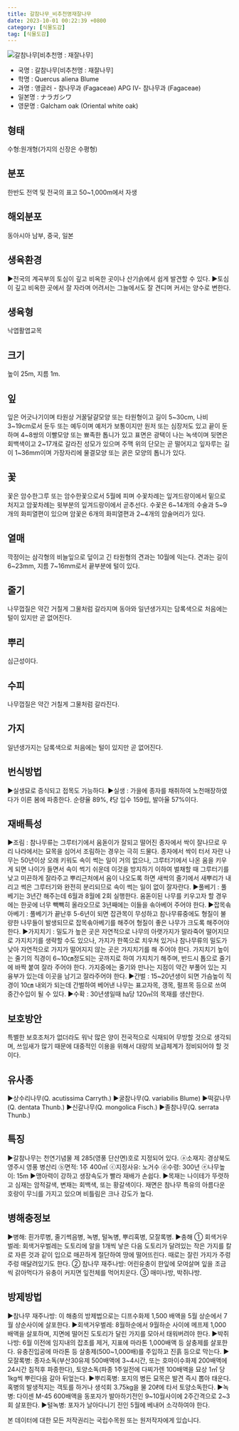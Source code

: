 ```yaml
---
title: 갈참나무_비추천명재잘나무
date: 2023-10-01 00:22:39 +0800
category: [식물도감]
tag: [식물도감]
---
```




![갈참나무[비추천명 : 재잘나무]](/fileUpload/plants/basic/Fagaceae/Quercus/6517/1_th2.JPG)
- 국명 : 갈참나무[비추천명 : 재잘나무]
- 학명 : Quercus aliena Blume
- 과명 : 앵글러 - 참나무과 (Fagaceae) APG Ⅳ- 참나무과 (Fagaceae)
- 일본명 : ナラガシワ
- 영문명 : Galcham oak (Oriental white oak)


## 형태
수형:원개형(가지의 신장은 수평형)
## 분포
한반도 전역 및 전국의 표고 50~1,000m에서 자생
## 해외분포
동아시아 남부, 중국, 일본
## 생육환경
▶전국의 계곡부의 토심이 깊고 비옥한 곳이나 산기슭에서 쉽게 발견할 수 있다. ▶토심이 깊고 비옥한 곳에서 잘 자라며 어려서는 그늘에서도 잘 견디며 커서는 양수로 변한다.
## 생육형
낙엽활엽교목
## 크기
높이 25m, 지름 1m.
## 잎
잎은 어긋나기이며 타원상 거꿀달걀모양 또는 타원형이고 길이 5~30cm, 나비 3~19cm로서 둔두 또는 예두이며 예저가 보통이지만 원저 또는 심장저도 있고 끝이 둔하며 4~8쌍의 이빨모양 또는 뾰족한 톱니가 있고 표면은 광택이 나는 녹색이며 뒷면은 회백색이고 2~17개로 갈라진 성모가 있으며 주맥 위의 단모는 곧 떨어지고 잎자루는 길이 1~36mm이며 가장자리에 물결모양 또는 굵은 모양의 톱니가 있다.
## 꽃
꽃은 암수한그루 또는 암수한꽃으로서 5월에 피며 수꽃차례는 잎겨드랑이에서 밑으로 처지고 암꽃차례는 윗부분의 잎겨드랑이에서 곧추선다. 수꽃은 6~14개의 수술과 5~9개의 화피열편이 있으며 암꽃은 6개의 화피열편과 2~4개의 암술머리가 있다.
## 열매
깍정이는 삼각형의 비늘잎으로 덮이고 긴 타원형의 견과는 10월에 익는다. 견과는 길이 6~23mm, 지름 7~16mm로서 끝부분에 털이 있다.
## 줄기
나무껍질은 약간 거칠게 그물처럼 갈라지며 동아와 일년생가지는 담록색으로 처음에는 털이 있지만 곧 없어진다.
## 뿌리
심근성이다.
## 수피
나무껍질은 약간 거칠게 그물처럼 갈라진다.
## 가지
일년생가지는 담록색으로 처음에는 털이 있지만 곧 없어진다.
## 번식방법
▶실생묘로 증식되고 접목도 가능하다. ▶실생 : 가을에 종자를 채취하여 노천매장하였다가 이른 봄에 파종한다. 순량율 89%, ℓ당 입수 159립, 발아율 57%이다.
## 재배특성
▶조림 : 참나무류는 그루터기에서 움돋이가 잘되고 떨어진 종자에서 싹이 잘나므로 우리 나라에서는 묘목을 심어서 조림하는 경우는 극히 드물다. 종자에서 싹이 터서 자란 나무는 50년이상 오래 키워도 속이 썩는 일이 거의 없으나, 그루터기에서 나온 움을 키우게 되면 나이가 들면서 속이 썩기 쉬운데 이것을 방지하기 이하여 벌채할 때 그루터기를 낮고 미끈하게 잘라주고 뿌리근처에서 움이 나오도록 하면 새싹의 줄기에서 새뿌리가 내리고 썩은 그루터기와 완전히 분리되므로 속이 썩는 일이 없이 잘자란다. ▶풀베기 : 풀베기는 3년간 해주는데 6월과 8월에 2회 실행한다. 움돋이된 나무를 키우고자 할 경우에는 한곳에 너무 빽빽히 올라오므로 3년째에는 이들을 솎아베어 주어야 한다.▶잡목솎아베기 : 풀베기가 끝난후 5-6년이 되면 잡관목이 무성하고 참나무류중에도 형질이 불량한 나무들이 발생되므로 잡목솎아베기를 해주어 형질이 좋은 나무가 크도록 해주어야 한다. ▶가지치기 : 밀도가 높은 곳은 자연적으로 나무의 아랫가지가 말라죽어 떨어지므로 가지치기를 생략할 수도 있으나, 가지가 한쪽으로 치우쳐 있거나 참나무류의 밀도가 낮아 자연적으로 가지가 떨어지지 않는 곳은 가지치기를 해 주어야 한다. 가지치기 높이는 줄기의 직경이 6~10㎝정도되는 곳까지로 하여 가지치기 해주며, 반드시 톱으로 줄기에 바짝 붙여 잘라 주어야 한다. 가지중에는 줄기와 만나는 지점이 약간 부풀어 있는 지융부가 있는데 이곳을 남기고 잘라주어야 한다. ▶간벌 : 15~20년생이 되면 가슴높이 직경이 10㎝ 내외가 되는데 간벌하여 베어낸 나무는 표고자목, 갱목, 펄프목 등으로 쓰여 중간수입이 될 수 있다. ▶수확 : 30년생일때 ㏊당 120㎥의 목재를 생산한다.
## 보호방안
특별한 보호조처가 없더라도 워낙 많은 양이 전국적으로 식재되어 무방할 것으로 생각되며, 쓰임새가 많기 때문에 대중적인 이용을 위해서 대량의 보급체계가 정비되어야 할 것이다.
## 유사종
▶상수리나무(Q. acutissima Carryth.)▶굴참나무(Q. variabilis Blume)▶떡갈나무(Q. dentata Thunb.)▶신갈나무(Q. mongolica Fisch.)▶졸참나무(Q. serrata Thunb.)
## 특징
▶갈참나무는 천연기념물 제 285(영풍 단산면)호로 지정되어 있다. ⓐ소재지: 경상북도 영주시 영풍 병산리 ⓑ면적: 1주 400㎡ ⓒ지정사유: 노거수 ⓓ수령: 300년 ⓔ나무높이: 15m▶맹아력이 강하고 생장속도가 빨라 재배가 손쉽다. ▶목재는 나이테가 뚜렷하고 심재는 암적갈색, 변재는 회백색, 또는 황갈색이다.재면은 참나무 특유의 아름다운 호랑이 무늬를 가지고 있으며 비틀림은 크나 강도가 높다.
## 병해충정보
▶병해: 흰가루병, 줄기썩음병, 녹병, 털녹병, 뿌리혹병, 모잘록병.▶충해① 회색거우벌레: 회색거우벌레는 도토리에 알을 1개씩 낳은 다음 도토리가 달려있는 작은 가지를 칼로 자른 것과 같이 입으로 매끈하게 절단하여 땅에 떨어뜨린다. 때로는 잘린 가지가 주렁주렁 매달려있기도 한다.② 참나무 재주나방: 어린유충이 한잎에 모여살며 잎을 조금씩 갉아먹다가 유충이 커지면 잎전체를 먹어치운다. ③ 매미나방, 박쥐나방.
## 방제방법
▶참나무 재주나방: 이 해충의 방제법으로는 디프수화제 1,500 배액을 5월 상순에서 7월 상순사이에 살포한다.▶회색거우벌레: 8월하순에서 9월하순 사이에 메프제 1,000 배액을 살포하며, 지면에 떨어진 도토리가 달린 가지를 모아서 태워버려야 한다.▶박쥐나방: 6월 이전에 임지내의 잡초를 제거, 지표에 마라톤 1,000배액 등 살충제를 살포한다. 유충진입공에 마라톤 등 살충제(500~1,000배)를 주입하고 진흙 등으로 막는다.▶ 모잘록병: 종자소독(부산30유제 500배액에 3~4시간, 또는 호마이수화제 200배액에 24시간 침적후 파종한다), 토양소독(파종 1주일전에 다찌가렌 100배액을 묘상 1㎡ 당 1kg씩 뿌린다음 갈아 뒤엎는다.▶뿌리혹병: 포지의 병든 묘목은 발견 즉시 뽑아 태운다. 혹병의 발생적지는 객토를 하거나 생석회 3.75kg을 물 20ℓ에 타서 토양소독한다.▶녹병: 다이센 M-45 600배액을 동포자가 발아하기전인 9~10월사이에 2주간격으로 2~3회 살포한다.▶털녹병: 포자가 날아다니기 전인 5월에 베내어 소각하여야 한다.






본 데이터에 대한 모든 저작권리는 국립수목원 또는 원저작자에게 있습니다.
